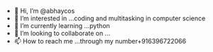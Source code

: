 - 👋 Hi, I’m @abhaycos
- 👀 I’m interested in ...coding and multitasking in computer science
- 🌱 I’m currently learning ...python
- 💞️ I’m looking to collaborate on ...
- 📫 How to reach me ...through my number+916396722066

<!---
abhaycos/abhaycos is a ✨ special ✨ repository because its `README.md` (this file) appears on your GitHub profile.
You can click the Preview link to take a look at your changes.
--->
